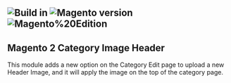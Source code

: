 ![Build in](https://img.shields.io/static/v1?label=Build%20in&message=Magento%202&color=green) 
![Magento version](https://img.shields.io/static/v1?label=Magento%20Version&message=2.4.0&color=orange) 
![Magento%20Edition](https://img.shields.io/static/v1?label=Magento%20Edition&message=Enterprise%20Edition&&color=blue)
--- 
## Magento 2 Category Image Header

This module adds a new option on the Category Edit page to upload a new Header Image, 
and it will apply the image on the top of the category page.
